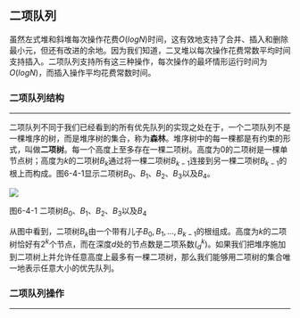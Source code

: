 ## 二项队列

虽然左式堆和斜堆每次操作花费$O(logN)$时间，这有效地支持了合并、插入和删除最小元，但还有改进的余地。因为我们知道，二叉堆以每次操作花费常数平均时间支持插入。二项队列支持所有这三种操作，每次操作的最坏情形运行时间为$O(logN)$，而插入操作平均花费常数时间。

### 二项队列结构
---

二项队列不同于我们已经看到的所有优先队列的实现之处在于，一个二项队列不是一棵堆序的树，而是堆序树的集合，称为**森林**。堆序树中的每一棵都是有约束的形式，叫做**二项树**。每一个高度上至多存在一棵二项树。高度为$0$的二项树是一棵单节点树；高度为$k$的二项树$B_k$通过将一棵二项树$B_{k-1}$连接到另一棵二项树$B_{k-1}$的根上而构成。图6-4-1显示二项树$B_0$、$B_1$、$B_2$、$B_3$以及$B_4$。

<image src="../../../Images/ch6/6-4-1.png">

图6-4-1 二项树$B_0$、$B_1$、$B_2$、$B_3$以及$B_4$


从图中看到，二项树$B_k$由一个带有儿子$B_0,B_1,...,B_{k-1}$的根组成。高度为$k$的二项树恰好有$2^k$个节点，而在深度$d$处的节点数是二项系数$(^k_d)$。如果我们把堆序施加到二项树上并允许任意高度上最多有一棵二项树，那么我们能够用二项树的集合唯一地表示任意大小的优先队列。

### 二项队列操作
---
